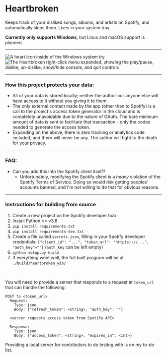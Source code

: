 # Heartbroken
 Keeps track of your disliked songs, albums, and artists on Spotify, and automatically skips them. Lives in your system tray.

**Currently only supports Windows**, but Linux and macOS support is planned.

----

![A heart icon inside of the Windows system try](https://user-images.githubusercontent.com/6316047/201472350-93581de4-41b1-4283-8b44-c4ca267b7d9b.png)
![The Heartbroken right-click menu expanded, showing the play/pause, dislike, un-dislike, show/hide console, and quit controls](https://user-images.githubusercontent.com/6316047/201472385-d8440ffb-95bf-4751-9a09-d6a7e71e2da7.png)

----

### How this project protects your data:

- All of your data is stored locally; neither the author nor anyone else will have access to it without you giving it to them. 
- The only external contact made by the app (other than to Spotify) is a call to the project's access token generator in the cloud and is completely unavoidable due to the nature of OAuth. The bare minimum amount of data is sent to facilitate that transaction - only the codes needed to generate the access token.
- Expanding on the above, there is zero tracking or analytics code included, and there will never be any. The author will fight to the death for your privacy.

----

### FAQ:

- Can you add this into the Spotify client itself?
  - Unfortunately, modifying the Spotify client is a _heavy_ violation of the Spotify Terms of Service. Doing so would risk getting peoples' accounts banned, and I'm not willing to do that for obvious reasons.

----

### Instructions for building from source

1) Create a new project on the Spotify developer hub 
1) Install Python >= v3.8
2) `pip install requirements.txt`
3) `pip install requirements-dev.txt`
4) Create a file called `secrets.json`, filling in your Spotify developer credentials: `{"client_id": "...", "token_url": "http(s)://...", "auth_key"=""}` (`auth_key` can be left empty)
6) `python setup.py build`
7) If everything went well, the full built program will be at `./build/heartbroken_win/`

<br>

You will need to provide a server that responds to a request at `token_url` that can handle the following:

```
POST to <token_url>  
  Request:
    Type: json  
    Body: {"refresh_token": <string>, "auth_key": ""}

  <server requests access token from Spotify API>

  Response:
    Type: json
    Body: {"access_token": <string>, "expires_in": <int>}
```

Providing a local server for contributors to do testing with is on my to-do list.
